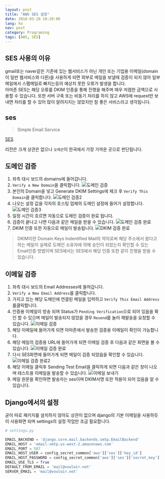 ```yaml
---
layout: post
title: "AWS SES 설정"
date: 2018-03-28 10:20:00
lang: ko
nav: post
category: Programing
tags: [AWS, SES]
---
```


## SES 사용의 이유
gmail또는 naver같은 기존에 있는 웹서비스가 아닌 개인 또는 기업용 이메일(domain이 일반 웹서비스와 다른)을 사용하게 되면 외부로 메일을 보낼때 검증이 되지 않아 일부 메일에서 스팸메일로 빠지는등의 예상치 못한 오류가 발생을 합니다.<br>
아마존 SES는 해당 오류를 DKIM 인증을 통해 진행을 해주며 매우 저렴한 금액으로 사용할 수 있습니다.
또한 서버 구축 또는 비동기 처리를 하지 않고 AWS에 request만 보내면 처리를 할 수 있어 많이 알려지지는 않았지만 참 좋은 서비스라고 생각됩니다.

## ses
> Simple Email Service

[SES](https://us-west-2.console.aws.amazon.com/ses/)

리전은 크게 상관은 없으나 `오레곤`이 한국에서 가장 가까운 곳으로 판단됩니다.


## 도메인 검증

1. 좌측 대시 보드의 domains에 들어갑니다.
2. `Verify a New Domain`을 클릭합니다.
![도메인 검증](/images/ses/verify_domain.png)
3. 본인의 Domain을 넣고 Generate DKIM Settings에 체크 후 `Verify This Domain`을 클릭합니다.
![도메인 검증2](/images/ses/verify_this_domain.png)
4. 나오는 설정 값을 각자의 호스팅 업체의 도메인 설정에 들어가 설정합니다.
![도메인 검증3](/images/ses/domain_setting.png)
5. 일정 시간이 흐르면 자동으로 도메인 검증이 완료 됩니다.
6. 검증이 끝나고 나면 다음과 같은 메일을 받을 수 있습니다.
![도메인 검증 완료](/images/ses/verified_domain.png)
7. DKIM 인증 또한 자동으로 메일이 발송됩니다.
![DKIM 검증 완료](/images/ses/verified_dkim.png)

> DKIM이란 Domain Keys Indentified Mail의 약자로써 해당 주소에서 왔다고 하는 메일이 실제로 도메인 소유자에 의해 승인이 되었는지 확인할 수 있는 Email인증 방법이며 SES에서는 SES에서 해당 인증 또한 같이 진행을 받을 수 있습니다.


## 이메일 검증

1. 좌측 대시 보드의 Email Addresses에 들어갑니다.
2. `Verify a New Email Address`를 클릭합니다.
3. 가지고 있는 해당 도메인에 연결된 메일을 입력하고 `Verify This Email Address`를클릭합니다.
4. 인증용 이메일이 방송 되며 Status가 `Pending Verification`으로 되어 있음을 확인 할 수 있으며 메일이 발송되지 않았을 경우 `Resend`를 눌러 재발송을 요청할 수 있습니다.
![이메일 검증](/images/ses/verify_email.png)
5. 해당 이메일에 들어가게 되면 아마존에서 발송한 검증용 이메일이 확인이 가능합니다.
6. 해당 메일의 검증용 URL에 들어가게 되면 이메일 검증 후 다음과 같은 화면을 볼 수 있습니다.
![이메일 검증 완료](/images/ses/verified_email.png)
7. 다시 SES화면에 들어가게 되면 메일이 검증 되었음을 확인할 수 있습니다.
![이메일 검증 완료2](/images/ses/complete.png)
8. 해당 이메일 클릭후 Sending Test Email을 클릭하게 되면 다음과 같은 창이 나오며 테스트용 이메일을 발송할 수 있습니다.
![이메일 보내기](/images/ses/send_email.png)
9. 메일 원문을 확인하면 발송자는 ses이며 DKIM서명 또한 적용이 되어 있음을 알 수 있습니다.


## Django에서의 설정

굳이 따로 패키지를 설치하지 않아도 상관이 없으며 django의 기본 이메일을 사용하듯이 사용화면 되며 settings의 설정 작업만 조금 필요합니다.

```python
# settings.py

EMAIL_BACKEND = 'django.core.mail.backends.smtp.EmailBackend'
EMAIL_HOST = 'email-smtp.us-west-2.amazonaws.com'
EMAIL_PORT = 587
EMAIL_HOST_USER = config_secret_common['aws']['ses']['key_id']
EMAIL_HOST_PASSWORD = config_secret_common['aws']['ses']['secret_key']
EMAIL_USE_TLS = True
DEFAULT_FROM_EMAIL = 'mail@vouloir.net'
SERVER_EMAIL = 'mail@vouloir.net'

```

